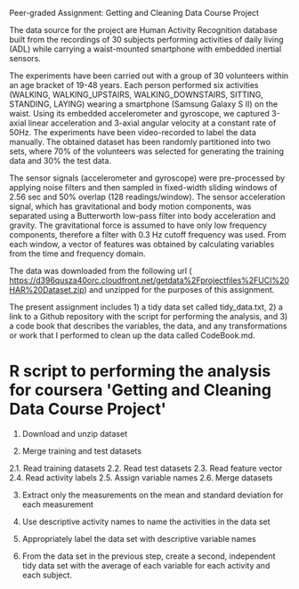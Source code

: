 Peer-graded Assignment: Getting and Cleaning Data Course Project

The data source for the project are Human Activity Recognition database built from the recordings of 30 subjects performing activities of daily living (ADL) while carrying a waist-mounted smartphone with embedded inertial sensors.

The experiments have been carried out with a group of 30 volunteers within an age bracket of 19-48 years. Each person performed six activities (WALKING, WALKING_UPSTAIRS, WALKING_DOWNSTAIRS, SITTING, STANDING, LAYING) wearing a smartphone (Samsung Galaxy S II) on the waist. Using its embedded accelerometer and gyroscope, we captured 3-axial linear acceleration and 3-axial angular velocity at a constant rate of 50Hz. The experiments have been video-recorded to label the data manually. The obtained dataset has been randomly partitioned into two sets, where 70% of the volunteers was selected for generating the training data and 30% the test data. 

The sensor signals (accelerometer and gyroscope) were pre-processed by applying noise filters and then sampled in fixed-width sliding windows of 2.56 sec and 50% overlap (128 readings/window). The sensor acceleration signal, which has gravitational and body motion components, was separated using a Butterworth low-pass filter into body acceleration and gravity. The gravitational force is assumed to have only low frequency components, therefore a filter with 0.3 Hz cutoff frequency was used. From each window, a vector of features was obtained by calculating variables from the time and frequency domain.

The data was downloaded from the following url ( 
https://d396qusza40orc.cloudfront.net/getdata%2Fprojectfiles%2FUCI%20HAR%20Dataset.zip) and unzipped for the purposes of this assignment.

The present assignment includes 1) a tidy data set called tidy_data.txt, 2) a link to a Github repository with the script for performing the analysis, and 3) a code book that describes the variables, the data, and any transformations or work that I performed to clean up the data called CodeBook.md.

# R script to performing the analysis for coursera 'Getting and Cleaning Data Course Project'

1. Download and unzip dataset

2. Merge training and test datasets
  
2.1. Read training datasets
2.2. Read test datasets
2.3. Read feature vector
2.4. Read activity labels
2.5. Assign variable names
2.6. Merge datasets

3. Extract only the measurements on the mean and standard deviation for each measurement

4. Use descriptive activity names to name the activities in the data set

5. Appropriately label the data set with descriptive variable names

6. From the data set in the previous step, create a second, independent tidy data set with the average of each variable for each activity and each subject.
